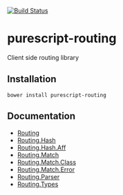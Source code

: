 [![Build Status](https://travis-ci.org/cryogenian/purescript-routing.svg?branch=master)](https://travis-ci.org/cryogenian/purescript-routing)

# purescript-routing

Client side routing library

## Installation

```shell
bower install purescript-routing
```

## Documentation

- [Routing](docs/Routing.md)
- [Routing.Hash](docs/Routing/Hash.md)
- [Routing.Hash.Aff](docs/Routing/Hash/Aff.mfd)
- [Routing.Match](docs/Routing/Match.md)
- [Routing.Match.Class](docs/Routing/Match/Class.md)
- [Routing.Match.Error](docs/Routing/Match/Error.md)
- [Routing.Parser](docs/Routing/Parser.md)
- [Routing.Types](docs/Routing/Types.md)

